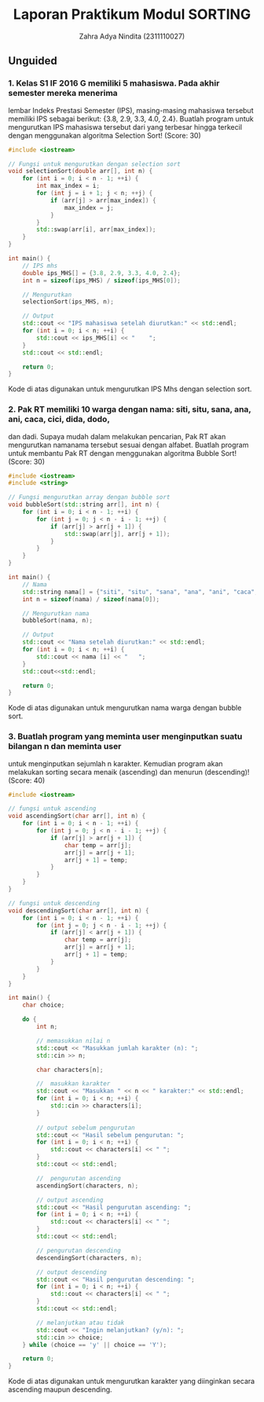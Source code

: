 # <h1 align="center">Laporan Praktikum Modul SORTING</h1>
<p align="center">Zahra Adya Nindita (2311110027)</p>


## Unguided 

### 1. Kelas S1 IF 2016 G memiliki 5 mahasiswa. Pada akhir semester mereka menerima
lembar Indeks Prestasi Semester (IPS), masing-masing mahasiswa tersebut memiliki IPS
sebagai berikut: {3.8, 2.9, 3.3, 4.0, 2.4}. Buatlah program untuk mengurutkan IPS
mahasiswa tersebut dari yang terbesar hingga terkecil dengan menggunakan algoritma
Selection Sort! (Score: 30)


```C++
#include <iostream>

// Fungsi untuk mengurutkan dengan selection sort
void selectionSort(double arr[], int n) {
    for (int i = 0; i < n - 1; ++i) {
        int max_index = i;
        for (int j = i + 1; j < n; ++j) {
            if (arr[j] > arr[max_index]) {
                max_index = j;
            }
        }
        std::swap(arr[i], arr[max_index]);
    }
}

int main() {
    // IPS mhs
    double ips_MHS[] = {3.8, 2.9, 3.3, 4.0, 2.4};
    int n = sizeof(ips_MHS) / sizeof(ips_MHS[0]);

    // Mengurutkan 
    selectionSort(ips_MHS, n);

    // Output 
    std::cout << "IPS mahasiswa setelah diurutkan:" << std::endl;
    for (int i = 0; i < n; ++i) {
        std::cout << ips_MHS[i] << "    ";
    }
    std::cout << std::endl;

    return 0;
}
```
Kode di atas digunakan untuk mengurutkan IPS Mhs dengan selection sort.


### 2. Pak RT memiliki 10 warga dengan nama: siti, situ, sana, ana, ani, caca, cici, dida, dodo,
dan dadi. Supaya mudah dalam melakukan pencarian, Pak RT akan mengurutkan namanama tersebut sesuai dengan alfabet. Buatlah program untuk membantu Pak RT dengan
menggunakan algoritma Bubble Sort! (Score: 30)

```C++
#include <iostream>
#include <string>

// Fungsi mengurutkan array dengan bubble sort
void bubbleSort(std::string arr[], int n) {
    for (int i = 0; i < n - 1; ++i) {
        for (int j = 0; j < n - i - 1; ++j) {
            if (arr[j] > arr[j + 1]) {
                std::swap(arr[j], arr[j + 1]);
            }
        }
    }
}

int main() {
    // Nama
    std::string nama[] = {"siti", "situ", "sana", "ana", "ani", "caca", "cici", "dida", "dodo", "dadi"};
    int n = sizeof(nama) / sizeof(nama[0]);

    // Mengurutkan nama 
    bubbleSort(nama, n);

    // Output 
    std::cout << "Nama setelah diurutkan:" << std::endl;
    for (int i = 0; i < n; ++i) {
        std::cout << nama [i] << "   ";
    }
    std::cout<<std::endl;

    return 0;
}
```
Kode di atas digunakan untuk mengurutkan nama warga dengan bubble sort.

### 3. Buatlah program yang meminta user menginputkan suatu bilangan n dan meminta user
untuk menginputkan sejumlah n karakter. Kemudian program akan melakukan sorting
secara menaik (ascending) dan menurun (descending)! (Score: 40)

```C++
#include <iostream>

// fungsi untuk ascending
void ascendingSort(char arr[], int n) {
    for (int i = 0; i < n - 1; ++i) {
        for (int j = 0; j < n - i - 1; ++j) {
            if (arr[j] > arr[j + 1]) {
                char temp = arr[j];
                arr[j] = arr[j + 1];
                arr[j + 1] = temp;
            }
        }
    }
}

// fungsi untuk descending
void descendingSort(char arr[], int n) {
    for (int i = 0; i < n - 1; ++i) {
        for (int j = 0; j < n - i - 1; ++j) {
            if (arr[j] < arr[j + 1]) {
                char temp = arr[j];
                arr[j] = arr[j + 1];
                arr[j + 1] = temp;
            }
        }
    }
}

int main() {
    char choice;

    do {
        int n;

        // memasukkan nilai n
        std::cout << "Masukkan jumlah karakter (n): ";
        std::cin >> n;

        char characters[n];

        //  masukkan karakter
        std::cout << "Masukkan " << n << " karakter:" << std::endl;
        for (int i = 0; i < n; ++i) {
            std::cin >> characters[i];
        }
        
        // output sebelum pengurutan
        std::cout << "Hasil sebelum pengurutan: ";
        for (int i = 0; i < n; ++i) {
            std::cout << characters[i] << " ";
        }
        std::cout << std::endl;

        //  pengurutan ascending
        ascendingSort(characters, n);

        // output ascending
        std::cout << "Hasil pengurutan ascending: ";
        for (int i = 0; i < n; ++i) {
            std::cout << characters[i] << " ";
        }
        std::cout << std::endl;

        // pengurutan descending
        descendingSort(characters, n);

        // output descending
        std::cout << "Hasil pengurutan descending: ";
        for (int i = 0; i < n; ++i) {
            std::cout << characters[i] << " ";
        }
        std::cout << std::endl;

        // melanjutkan atau tidak
        std::cout << "Ingin melanjutkan? (y/n): ";
        std::cin >> choice;
    } while (choice == 'y' || choice == 'Y');

    return 0;
}
```
Kode di atas digunakan untuk mengurutkan karakter yang diinginkan secara ascending maupun descending.
